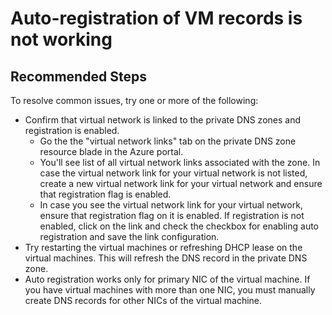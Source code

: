 <properties 
    pageTitle="Auto-registration of VM records is not working"
    description="DNS records for virtual machines are not automatically populated in the private DNS zone"
    service="microsoft.network"
    resource="privateDnsZones"
    authors="rohinkoul"
    ms.author="rohink"
    displayOrder="4"
    selfHelpType="resource"
    supportTopicIds=""
    productPesIds=""
    resourceTags=""
    cloudEnvironments="public,fairfax,mooncake,blackforest"
	articleId="privatedns-autoregistrationnotworking"
/>

# Auto-registration of VM records is not working

## **Recommended Steps**

To resolve common issues, try one or more of the following:

* Confirm that virtual network is linked to the private DNS zones and registration is enabled.
    * Go the the "virtual network links" tab on the private DNS zone resource blade in the Azure portal.
    * You'll see list of all virtual network links associated with the zone. In case the virtual network link for your virtual network is not listed, create a new virtual network link for your virtual network and ensure that registration flag is enabled.
    * In case you see the virtual network link for your virtual network, ensure that registration flag on it is enabled. If registration is not enabled, click on the link and check the checkbox for enabling auto registration and save the link configuration.
* Try restarting the virtual machines or refreshing DHCP lease on the virtual machines. This will refresh the DNS record in the private DNS zone.
* Auto registration works only for primary NIC of the virtual machine. If you have virtual machines with more than one NIC, you must manually create DNS records for other NICs of the virtual machine.
